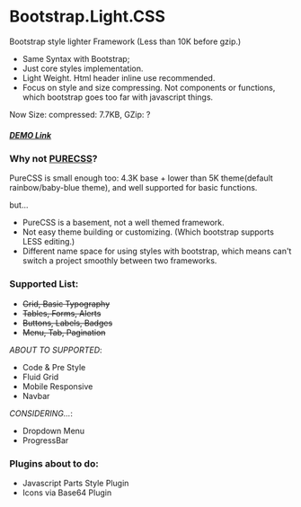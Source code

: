 # Bootstrap.Light.CSS

Bootstrap style lighter Framework (Less than 10K before gzip.)

- Same Syntax with Bootstrap;
- Just core styles implementation.
- Light Weight. 
	Html header inline use recommended.
- Focus on style and size compressing. 
	Not components or functions, which bootstrap goes too far with javascript things.

Now Size: compressed: 7.7KB, GZip: ?

##### [DEMO Link](http://watert.github.io/bootstrap.light/)

### Why not [PURECSS](http://purecss.io/)?

PureCSS is small enough too: 4.3K base + lower than 5K theme(default rainbow/baby-blue theme), and well supported for basic functions.

but...

- PureCSS is a basement, not a well themed framework.
- Not easy theme building or customizing. (Which bootstrap supports LESS editing.)
- Different name space for using styles with bootstrap, which means can't switch a project smoothly between two frameworks.

### Supported List:

- <del>Grid, Basic Typography </del>
- <del>Tables, Forms, Alerts</del>
- <del>Buttons, Labels, Badges</del>
- <del>Menu, Tab, Pagination</del>

*ABOUT TO SUPPORTED*:

- Code & Pre Style
- Fluid Grid 
- Mobile Responsive
- Navbar

*CONSIDERING...*:

- Dropdown Menu
- ProgressBar

### Plugins about to do:
- Javascript Parts Style Plugin
- Icons via Base64 Plugin